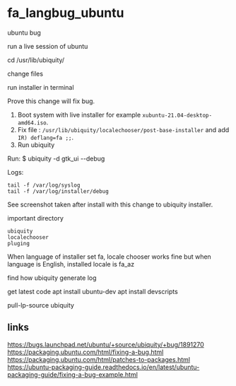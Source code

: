# fa_langbug_ubuntu

ubuntu bug 

run a live session of ubuntu 

cd /usr/lib/ubiquity/

change files 


run installer in terminal 



Prove this change will fix bug.

1. Boot system with live installer for example `xubuntu-21.04-desktop-amd64.iso`.
2. Fix file : `/usr/lib/ubiquity/localechooser/post-base-installer`
and add `IR) deflang=fa ;;`.
3. Run ubiquity

Run:
$ ubiquity -d gtk_ui --debug

Logs:
	
	tail -f /var/log/syslog
	tail -f /var/log/installer/debug
	
	
See screenshot taken after install with this change to ubiquity installer.


important directory 

	ubiquity
	localechooser
	pluging

When language of installer set fa, locale chooser works fine but 
when language is English, installed locale is fa_az

find how ubiquity generate log 

get latest code 
apt install ubuntu-dev
apt install devscripts

pull-lp-source ubiquity


## links

https://bugs.launchpad.net/ubuntu/+source/ubiquity/+bug/1891270
https://packaging.ubuntu.com/html/fixing-a-bug.html
https://packaging.ubuntu.com/html/patches-to-packages.html
https://ubuntu-packaging-guide.readthedocs.io/en/latest/ubuntu-packaging-guide/fixing-a-bug-example.html
